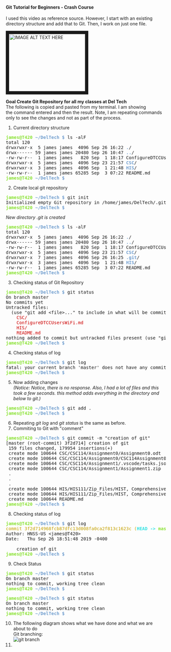 #### Git Tutorial for Beginners - Crash Course 
I used this video as reference source. However, I start with
an existing directory structure and add that to Git. Then, I work on
just one file.

<a href="https://www.youtube.com/watch?v=_OZVJpLHUaI
" target="_blank"><img src="http://img.youtube.com/vi/_OZVJpLHUaI/0.jpg" 
alt="IMAGE ALT TEXT HERE" width="240" height="180" border="10" /></a>  

**Goal Create Git Repository for all my classes at Del Tech**  
The following is copied and pasted from my terminal. I am showing  
the command entered and then the result. Note, I am repeating commands
only to see the changes and not as part of the process.
1. Current directory structure  
<pre><font color="#8AE234"><b>james@T420</b></font> <font color="#729FCF"><b>~/DelTech $</b></font> ls -alF
total 120
drwxrwxr-x  5 james james  4096 Sep 26 16:22 <font color="#729FCF"><b>.</b></font>/
drwx------ 59 james james 20480 Sep 26 10:47 <font color="#729FCF"><b>..</b></font>/
-rw-rw-r--  1 james james   820 Sep  1 18:17 ConfigureDTCCUsersWiFi.md
drwxrwxr-x  5 james james  4096 Sep 23 21:57 <font color="#729FCF"><b>CSC</b></font>/
drwxrwxr-x  3 james james  4096 Sep  1 21:48 <font color="#729FCF"><b>HIS</b></font>/
-rw-rw-r--  1 james james 65285 Sep  3 07:22 README.md
<font color="#8AE234"><b>james@T420</b></font> <font color="#729FCF"><b>~/DelTech $</b></font> 
</pre>  
2. Create local git repository  
<pre><font color="#8AE234"><b>james@T420</b></font> <font color="#729FCF"><b>~/DelTech $</b></font> git init
Initialized empty Git repository in /home/james/DelTech/.git/
<font color="#8AE234"><b>james@T420</b></font> <font color="#729FCF"><b>~/DelTech $</b></font></pre>  
*New directory .git is created*  
<pre><font color="#8AE234"><b>james@T420</b></font> <font color="#729FCF"><b>~/DelTech $</b></font> ls -alF
total 120
drwxrwxr-x  5 james james  4096 Sep 26 16:22 <font color="#729FCF"><b>.</b></font>/
drwx------ 59 james james 20480 Sep 26 10:47 <font color="#729FCF"><b>..</b></font>/
-rw-rw-r--  1 james james   820 Sep  1 18:17 ConfigureDTCCUsersWiFi.md
drwxrwxr-x  5 james james  4096 Sep 23 21:57 <font color="#729FCF"><b>CSC</b></font>/
drwxrwxr-x  7 james james  4096 Sep 26 16:25 <font color="#729FCF"><b>.git</b></font>/
drwxrwxr-x  3 james james  4096 Sep  1 21:48 <font color="#729FCF"><b>HIS</b></font>/
-rw-rw-r--  1 james james 65285 Sep  3 07:22 README.md
<font color="#8AE234"><b>james@T420</b></font> <font color="#729FCF"><b>~/DelTech $</b></font> 
</pre>
3. Checking status of Git Repository  
<pre><font color="#8AE234"><b>james@T420</b></font> <font color="#729FCF"><b>~/DelTech $</b></font> git status
On branch master  
No commits yet  
Untracked files:  
  (use &quot;git add &lt;file&gt;...&quot; to include in what will be committed)  
	<font color="#CC0000">CSC/</font>  
	<font color="#CC0000">ConfigureDTCCUsersWiFi.md</font>  
	<font color="#CC0000">HIS/</font>  
	<font color="#CC0000">README.md</font>  
nothing added to commit but untracked files present (use &quot;git add&quot; to track)  
<font color="#8AE234"><b>james@T420</b></font> <font color="#729FCF"><b>~/DelTech $</b></font>   
</pre>  
4. Checking status of log  
<pre><font color="#8AE234"><b>james@T420</b></font> <font color="#729FCF"><b>~/DelTech $</b></font> git log
fatal: your current branch &apos;master&apos; does not have any commits yet
<font color="#8AE234"><b>james@T420</b></font> <font color="#729FCF"><b>~/DelTech $</b></font> </pre>
5. Now adding changes  
*(Notice: Notice, there is no response. Also, I had a lot of files and this took a few seconds.
  this method adds everything in the directory and below to git.)*
<pre><font color="#8AE234"><b>james@T420</b></font> <font color="#729FCF"><b>~/DelTech $</b></font> git add .
<font color="#8AE234"><b>james@T420</b></font> <font color="#729FCF"><b>~/DelTech $</b></font> </pre>  
6. Repeating *git log* and *git status* is the same as before.  
7. Commiting to Git with "comment"  
<pre><font color="#8AE234"><b>james@T420</b></font> <font color="#729FCF"><b>~/DelTech $</b></font> git commit -m &quot;creation of git&quot;
[master (root-commit) 3f2d714] creation of git
 159 files changed, 179954 insertions(+)
 create mode 100644 CSC/CSC114/Assignment0/Assignment0.odt
 create mode 100644 CSC/CSC114/Assignment0/CSC114Assignment0_Ethics.pdf
 create mode 100644 CSC/CSC114/Assignment1/.vscode/tasks.json
 create mode 100644 CSC/CSC114/Assignment1/Assignment1.zip
 .
 .
 .
 create mode 100644 HIS/HIS111/Zip_Files/HIST, Comprehensive 5th Edition by Kevin M. Schultz sm.zip
 create mode 100644 HIS/HIS111/Zip_Files/HIST, Comprehensive 5th Edition by Kevin M. Schultz_test_bank.zip
 create mode 100644 README.md
<font color="#8AE234"><b>james@T420</b></font> <font color="#729FCF"><b>~/DelTech $</b></font> 
</pre>  
8. Checking status of log  
<pre><font color="#8AE234"><b>james@T420</b></font> <font color="#729FCF"><b>~/DelTech $</b></font> git log
<font color="#C4A000">commit 3f2d714968fcb87dfc13d008fa0ca2f813c1623c (</font><font color="#34E2E2"><b>HEAD -&gt; </b></font><font color="#8AE234"><b>master</b></font><font color="#C4A000">)</font>
Author: HNSS-US &lt;james@T420&gt;
Date:   Thu Sep 26 18:51:48 2019 -0400

    creation of git
<font color="#8AE234"><b>james@T420</b></font> <font color="#729FCF"><b>~/DelTech $</b></font></pre>  
9. Check Status  
<pre><font color="#8AE234"><b>james@T420</b></font> <font color="#729FCF"><b>~/DelTech $</b></font> git status
On branch master
nothing to commit, working tree clean
<font color="#8AE234"><b>james@T420</b></font> <font color="#729FCF"><b>~/DelTech $</b></font> 
</pre>  
<pre><font color="#8AE234"><b>james@T420</b></font> <font color="#729FCF"><b>~/DelTech $</b></font> git status
On branch master
nothing to commit, working tree clean
<font color="#8AE234"><b>james@T420</b></font> <font color="#729FCF"><b>~/DelTech $</b></font> 
</pre>  
10. The following diagram shows what we have 
done and what we are about to do  
Git branching:  
![git branch](https://guides.github.com/activities/hello-world/branching.png "Git Branch Image")  
11.
